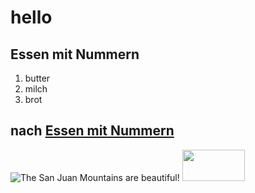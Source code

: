 # hello
## Essen mit Nummern

1. butter
2. milch
3. brot

## nach [Essen mit Nummern](https://song2617.github.io/index)

![The San Juan Mountains are beautiful!](https://media1.faz.net/ppmedia/aktuell/reise/1030251653/1.6630353/default-retina/menschheitsikone-kein-berg-ist.jpg.webp "San Juan Mountains")
<img src="image.png" width="100" height="50">
